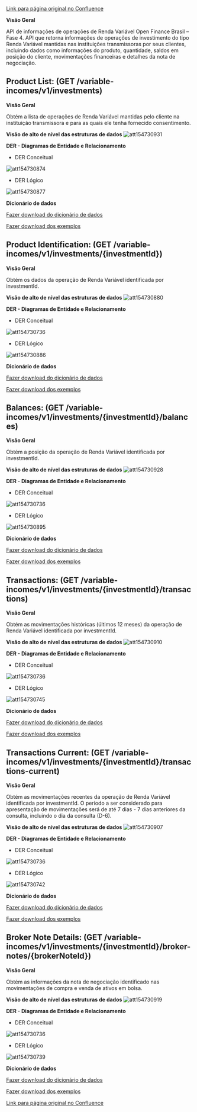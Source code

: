 [Link para página original no Confluence](https://openfinancebrasil.atlassian.net/wiki/spaces/OF/pages/154730703)

**Visão Geral**

API de informações de operações de Renda Variável Open Finance Brasil – Fase 4. API que retorna informações de operações de investimento do tipo Renda Variável mantidas nas instituições transmissoras por seus clientes, incluindo dados como informações do produto, quantidade, saldos em posição do cliente, movimentações financeiras e detalhes da nota de negociação.

## **Product List:** (GET /variable-incomes/v1/investments)

**Visão Geral**

Obtém a lista de operações de Renda Variável mantidas pelo cliente na instituição transmissora e para as quais ele tenha fornecido consentimento.

**Visão de alto de nível das estruturas de dados**
![att154730931](Informa%c3%a7%c3%b5es%20Gerais%20-%20Renda%20Vari%c3%a1vel%20-%20v1.0.0/attachments/image-20230405-201406.png)

**DER - Diagramas de Entidade e Relacionamento**

- DER Conceitual

![att154730874](Informa%c3%a7%c3%b5es%20Gerais%20-%20Renda%20Vari%c3%a1vel%20-%20v1.0.0/attachments/image-20230405-195433.png)

- DER Lógico

![att154730877](Informa%c3%a7%c3%b5es%20Gerais%20-%20Renda%20Vari%c3%a1vel%20-%20v1.0.0/attachments/image-20230405-195537.png)

**Dicionário de dados**

[Fazer download do dicionário de dados](https://openbanking-brasil.github.io/openapi/dictionary/variableIncomesGetInvestments_v1.csv)

[Fazer download dos exemplos](https://openbanking-brasil.github.io/openapi/dictionary/example/examples_variableIncomesGetInvestments_v1.csv)

## **Product Identification:** (GET /variable-incomes/v1/investments/{investmentId})

**Visão Geral**

Obtém os dados da operação de Renda Variável identificada por investmentId.

**Visão de alto de nível das estruturas de dados**
![att154730880](Informa%c3%a7%c3%b5es%20Gerais%20-%20Renda%20Vari%c3%a1vel%20-%20v1.0.0/attachments/image-20230405-195642.png)

**DER - Diagramas de Entidade e Relacionamento**

- DER Conceitual

![att154730736](Informa%c3%a7%c3%b5es%20Gerais%20-%20Renda%20Vari%c3%a1vel%20-%20v1.0.0/attachments/New%20Draw.png)

- DER Lógico

![att154730886](Informa%c3%a7%c3%b5es%20Gerais%20-%20Renda%20Vari%c3%a1vel%20-%20v1.0.0/attachments/image-20230405-195801.png)

**Dicionário de dados**

[Fazer download do dicionário de dados](https://openbanking-brasil.github.io/openapi/dictionary/variableIncomesGetInvestmentsInvestmentId_v1.csv)

[Fazer download dos exemplos](https://openbanking-brasil.github.io/openapi/dictionary/example/examples_variableIncomesGetInvestmentsInvestmentId_v1.csv)

## **Balances:** (GET /variable-incomes/v1/investments/{investmentId}/balances)

**Visão Geral**

Obtém a posição da operação de Renda Variável identificada por investmentId.

**Visão de alto de nível das estruturas de dados**
![att154730928](Informa%c3%a7%c3%b5es%20Gerais%20-%20Renda%20Vari%c3%a1vel%20-%20v1.0.0/attachments/image-20230405-201254.png)

**DER - Diagramas de Entidade e Relacionamento**

- DER Conceitual

![att154730736](Informa%c3%a7%c3%b5es%20Gerais%20-%20Renda%20Vari%c3%a1vel%20-%20v1.0.0/attachments/New%20Draw.png)

- DER Lógico

![att154730895](Informa%c3%a7%c3%b5es%20Gerais%20-%20Renda%20Vari%c3%a1vel%20-%20v1.0.0/attachments/image-20230405-195959.png)

**Dicionário de dados**

[Fazer download do dicionário de dados](https://openbanking-brasil.github.io/openapi/dictionary/variableIncomesGetInvestmentsInvestmentIdBalances_v1.csv)

[Fazer download dos exemplos](https://openbanking-brasil.github.io/openapi/dictionary/example/examples_variableIncomesGetInvestmentsInvestmentIdBalances_v1.csv)

## **Transactions:** (GET /variable-incomes/v1/investments/{investmentId}/transactions)

**Visão Geral**

Obtém as movimentações históricas (últimos 12 meses) da operação de Renda Variável identificada por investmentId.

**Visão de alto de nível das estruturas de dados**
![att154730910](Informa%c3%a7%c3%b5es%20Gerais%20-%20Renda%20Vari%c3%a1vel%20-%20v1.0.0/attachments/image-20230405-200434.png)

**DER - Diagramas de Entidade e Relacionamento**

- DER Conceitual

![att154730736](Informa%c3%a7%c3%b5es%20Gerais%20-%20Renda%20Vari%c3%a1vel%20-%20v1.0.0/attachments/New%20Draw.png)

- DER Lógico

![att154730745](Informa%c3%a7%c3%b5es%20Gerais%20-%20Renda%20Vari%c3%a1vel%20-%20v1.0.0/attachments/image-20230427-163323.png)

**Dicionário de dados**

[Fazer download do dicionário de dados](https://openbanking-brasil.github.io/openapi/dictionary/variableIncomesGetInvestmentsInvestmentIdTransactions_v1.csv)

[Fazer download dos exemplos](https://openbanking-brasil.github.io/openapi/dictionary/example/examples_variableIncomesGetInvestmentsInvestmentIdTransactions_v1.csv)

## **Transactions Current:** (GET /variable-incomes/v1/investments/{investmentId}/transactions-current)

**Visão Geral**

Obtém as movimentações recentes da operação de Renda Variável identificada por investmentId. O período a ser considerado para apresentação de movimentações será de até 7 dias - 7 dias anteriores da consulta, incluindo o dia da consulta (D-6).

**Visão de alto de nível das estruturas de dados**
![att154730907](Informa%c3%a7%c3%b5es%20Gerais%20-%20Renda%20Vari%c3%a1vel%20-%20v1.0.0/attachments/image-20230405-200359.png)

**DER - Diagramas de Entidade e Relacionamento**

- DER Conceitual

![att154730736](Informa%c3%a7%c3%b5es%20Gerais%20-%20Renda%20Vari%c3%a1vel%20-%20v1.0.0/attachments/New%20Draw.png)

- DER Lógico

![att154730742](Informa%c3%a7%c3%b5es%20Gerais%20-%20Renda%20Vari%c3%a1vel%20-%20v1.0.0/attachments/image-20230427-163404.png)

**Dicionário de dados**

[Fazer download do dicionário de dados](https://openbanking-brasil.github.io/openapi/dictionary/variableIncomesGetInvestmentsInvestmentIdTransactionsCurrent_v1.csv)

[Fazer download dos exemplos](https://openbanking-brasil.github.io/openapi/dictionary/example/examples_variableIncomesGetInvestmentsInvestmentIdTransactionsCurrent_v1.csv)

## **Broker Note Details:** (GET /variable-incomes/v1/investments/{investmentId}/broker-notes/{brokerNoteId})

**Visão Geral**

Obtém as informações da nota de negociação identificado nas movimentações de compra e venda de ativos em bolsa.

**Visão de alto de nível das estruturas de dados**
![att154730919](Informa%c3%a7%c3%b5es%20Gerais%20-%20Renda%20Vari%c3%a1vel%20-%20v1.0.0/attachments/image-20230405-200931.png)

**DER - Diagramas de Entidade e Relacionamento**

- DER Conceitual

![att154730736](Informa%c3%a7%c3%b5es%20Gerais%20-%20Renda%20Vari%c3%a1vel%20-%20v1.0.0/attachments/New%20Draw.png)

- DER Lógico

![att154730739](Informa%c3%a7%c3%b5es%20Gerais%20-%20Renda%20Vari%c3%a1vel%20-%20v1.0.0/attachments/image-20230427-163441.png)

**Dicionário de dados**

[Fazer download do dicionário de dados](https://openbanking-brasil.github.io/openapi/dictionary/variableIncomesGetInvestmentsInvestmentIdBrokerNotesBrokerNoteId_v1.csv)

[Fazer download dos exemplos](https://openbanking-brasil.github.io/openapi/dictionary/example/examples_variableIncomesGetInvestmentsInvestmentIdBrokerNotesBrokerNoteId_v1.csv)

[Link para página original no Confluence](https://openfinancebrasil.atlassian.net/wiki/spaces/OF/pages/154730703)